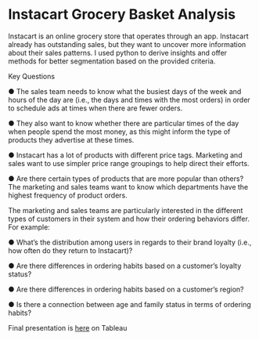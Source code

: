 # Instacart Grocery Basket Analysis
Instacart is an online grocery store that operates through an app. Instacart already has outstanding sales, but they want to uncover more information about their sales patterns. I used python to derive insights and offer methods for better segmentation based on the provided criteria.

Key Questions

● The sales team needs to know what the busiest days of the week and hours of the day are (i.e., the days and times with the most orders) in order to schedule ads at times when there are fewer orders.

● They also want to know whether there are particular times of the day when people spend the most money, as this might inform the type of products they advertise at these times.

● Instacart has a lot of products with different price tags. Marketing and sales want to use simpler price range groupings to help direct their efforts.

● Are there certain types of products that are more popular than others? The marketing and sales teams want to know which departments have the highest frequency of product orders.

The marketing and sales teams are particularly interested in the different types of customers in their system and how their ordering behaviors differ. For example:

● What’s the distribution among users in regards to their brand loyalty (i.e., how often do they return to Instacart)?

● Are there differences in ordering habits based on a customer’s loyalty status?

● Are there differences in ordering habits based on a customer’s region?

● Is there a connection between age and family status in terms of ordering habits?

Final presentation is  [here](https://public.tableau.com/profile/kentaro.fujita#!/vizhome/Rockbuster_16140100110730/Story1) on Tableau
